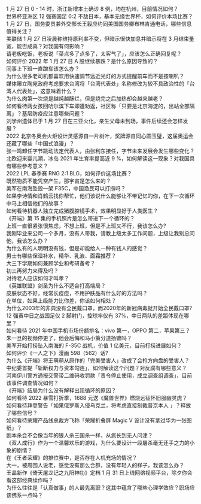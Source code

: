 1 月 27 日 0 - 14 时，浙江新增本土确诊 8 例，均在杭州，目前情况如何？  
世界杯亚洲区 12 强赛国足 0:2 不敌日本，基本无缘世界杯，如何评价本场比赛？  
1 月 27 日，国务委员兼外交部长王毅应约同美国国务卿布林肯通电话，哪些信息值得关注？  
美联储 1 月 27 日凌晨称维持原利率不变，但暗示很快加息并暗示将在 3 月结束量宽，能否成真？对我国有何影响？  
请老板吃饭，老板说「菜点多了点多了，太客气了」，应该怎么正确回复呢？  
如何评价 2022 年 1 月 27 日 A 股继续暴跌？是什么原因导致的？  
同事上下班一直蹭车该怎么办？  
为什么很多老司机都喜欢用快速调节远近光灯的方式提醒前车而不是按喇叭？  
媒体曝立陶宛政府考虑要求台湾将「台湾代表处」名称修改为较不具政治性的「台湾人代表处」，这意味着什么？  
为什么肉第一次烧是越炖越酥烂，但是烧完之后加热却会越来越老？  
如何看待两女孩回哈尔滨下车即遭劝返，社区称「只要是北京海淀的，出站全部隔离」？基层防疫应注意哪些问题？  
刘学州遗体已于 1 月 27 日在三亚火化，亲生父母未到场，事件后续还会怎样发展？  
2022 北京冬奥会火炬设计灵感源自一片树叶，奖牌源自同心圆玉璧，这届奥运会还藏了哪些「中国式浪漫」？  
张一鸣卸任字节跳动法定代表人，由张利东接任，字节未来发展会发生哪些变化？  
北欧迎来婴儿潮，冰岛 2021 年生育率提高近 9 %，如何解读这一现象？对我国具有哪些参考意义？  
2022 LPL 春季赛 RNG 2:1 BLG，如何评价这场比赛？  
既然物质不能凭空产生，那宇宙是怎么来的？  
美军在南海坠毁一架 F35C，中国渔民可以打捞吗？  
如果李诗情和肖鹤云找你帮忙，他们该说什么能够让不带记忆的你，在下一次循环中马上相信他们的故事？  
如何看待机器人独立完成猪腹腔镜手术，效果明显好于人类医生？  
《开端》第 15 集的手机照片是怎么带进下一个循环的？  
上班一直很紧张很焦虑，不想上班，但是不上班又不行，我该怎么办?  
我刚毕业来公司一个多月，没有人带我，请教上级太多工作问题，上级让我别总问他，我该怎么办？  
为什么有的人明明没有钱，但是却能给人一种有钱人的感觉？  
男士有哪些保湿补水，精华、乳液、面霜推荐？  
大三下学期如何兼顾学业和考研备考？  
初三再努力来得及吗？  
对待老人应该如何才叫孝？  
《英雄联盟》剑圣为什么不适合打高端局？  
皮肤状态不好，经常长痘痘，不用护肤品有什么好的方法吗？  
在单位，如果上级能力比你差，你该如何相处？  
为什么2003年的非典没有全民戴口罩，而2020年的新冠病毒就开始全民戴口罩?  
12 强赛中日之战国足仅 2 脚射门，控球率仅有 37%，中日两队的差距体现在哪里？  
如何看待 2021 年中国手机市场份额排名：vivo 第一，OPPO 第二，苹果第三？  
朱一旦的视频停更了，他会后悔和马小策分道扬镳吗？  
美军开始打捞坠入南海的 F-35C 战机，价值 1 亿美元，目前打捞进展如何？  
如何评价《一人之下》漫画 598（562）话?  
为什么《开端》将王萌萌从原作的「完美受害人」改成了会抢方向盘的受害人？  
中纪委首提「斩断权力与资本勾连」，如何解读这个问题？对反腐有哪些意义？  
河南伊川警方通报交警带二维码收罚款「责令停止使用，成立调查组调查」，目前该事件调查情况如何？  
《开端》结局为什么没有解释出现循环的原因？  
如何看待 2022 暴雪打折季，1688 元送《魔兽世界》燃烧远征怀旧服幽灵虎？  
如何看待拜登警告「如果俄罗斯入侵乌克兰，将考虑直接制裁普京本人 」？释放了哪些信号？  
如何看待荣耀产品线总裁方飞称「荣耀折叠屏 Magic V 设计没有拿过华为一张图纸」？  
剧本杀会不会像当年的狼人杀三国杀一样，从疯长到无人问津？  
《双人成行》作为一个温馨欢乐的游戏，为什么要设计一段屠杀毫无还手之力的小象的剧情？  
在《王者荣耀》的排位赛中，是否存在人机充场的情况？  
大一，被周围人说老，感觉没有那么合群，没有年轻人的样子，我该怎么办？  
王晶新作《倚天屠龙记之九阳神功》定档 1 月 31 日上线网络视频平台，除夕你会看这部经典续作吗？  
为什么往往是「认真做事」的人最先离职？这其中蕴含了哪些心理学效应？职场应该佛系一点吗？  
